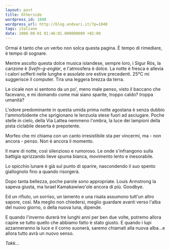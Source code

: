 ```yaml
---
layout: post
title: Otherside
wordpress_id: 1048
wordpress_url: http://blog.andvari.it/?p=1048
tags: italiano
date: 2006-08-01 01:46:01.000000000 +02:00
---
```

Ormai è tanto che un verbo non solca questa pagina. È tempo di rimediare, è tempo di sognare.
<!--more-->

Mentre ascolto questa dolce musica islandese, sempre loro, i Sigur Rós, la canzone è <em>Svefn-g-englar</em>, e l'atmosfera è dolce. La notte è fresca e allevia i calori sofferti nelle lunghe e assolate ore estive precedenti. 25°C mi suggerisce il computer. Tira una leggera brezza da terra.

Le cicale non si sentono da un po', meno male penso, visto il baccano che facevano, e mi domando come mai siano sparite, troppo caldo? troppa umanità?

L'odore predominante in questa umida prima notte agostana è senza dubbio l'ammorbidente che sprigionano le lenzuola stese fuori ad asciugare.
Poche stelle in cielo, della Via Lattea nemmeno l'ombra, la luce dei lampioni della pista ciclabile deserta è prepotente.

Morfeo che mi chiama con un canto irresistibile sta per vincermi, ma - non ancora - penso. Non è ancora il momento.

Il mare di notte, così silenzioso e rumoroso. Le onde s'infrangono sulla battigia sprizzando lieve spuma bianca, movimento lento e inesorabile.

Lo spicchio lunare è già sul punto di sparire, nascondendo il suo spento giallognolo fino a quando risorgerà.

Dopo tanta bellezza, poche parole sono appropriate. Louis Armstrong la sapeva giusta, ma Israel Kamakawiwo'ole ancora di più. Goodbye.

Ed un rifiuto, un sorriso, un lamento e una risata assumono tutt'un altro sapore, così. Ma meglio non chiedersi, meglio guardare avanti verso l'alba del nuovo giorno, o della nuova luna, dipende.

E quando l'inverno durerà tre lunghi anni per ben due volte, potremo allora capire se tutto quello che abbiamo fatto è stato giusto. E quando i lupi azzanneranno la luce e il corno suonerà, saremo chiamati alla nuova alba...e allora tutto avrà un nuovo senso.

<em>Takk...</em>
